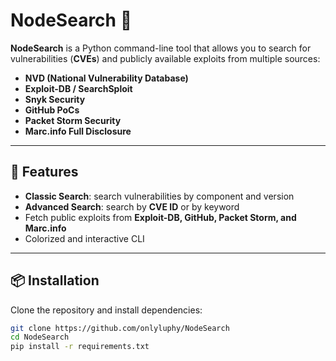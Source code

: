 # NodeSearch 🔎

**NodeSearch** is a Python command-line tool that allows you to search for vulnerabilities (**CVEs**) and publicly available exploits from multiple sources:

- **NVD (National Vulnerability Database)**
- **Exploit-DB / SearchSploit**
- **Snyk Security**
- **GitHub PoCs**
- **Packet Storm Security**
- **Marc.info Full Disclosure**

---

## 🚀 Features
- **Classic Search**: search vulnerabilities by component and version  
- **Advanced Search**: search by **CVE ID** or by keyword  
- Fetch public exploits from **Exploit-DB, GitHub, Packet Storm, and Marc.info**  
- Colorized and interactive CLI  

---

## 📦 Installation
Clone the repository and install dependencies:

```bash
git clone https://github.com/onlyluphy/NodeSearch
cd NodeSearch
pip install -r requirements.txt
